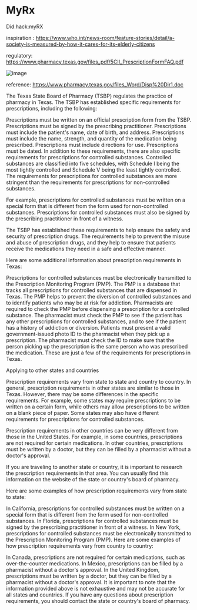 # MyRx
Did:hack:myRX

inspiration : https://www.who.int/news-room/feature-stories/detail/a-society-is-measured-by-how-it-cares-for-its-elderly-citizens

regulatory: https://www.pharmacy.texas.gov/files_pdf/5CII_PrescriptionFormFAQ.pdf

![image](https://github.com/premgan/MyRx/assets/28261714/095b3cf1-1fb9-42ed-80b5-5679df619754)

reference: https://www.pharmacy.texas.gov/files_Word/Disp%20Dir1.doc

The Texas State Board of Pharmacy (TSBP) regulates the practice of pharmacy in Texas. The TSBP has established specific requirements for prescriptions, including the following:

Prescriptions must be written on an official prescription form from the TSBP.
Prescriptions must be signed by the prescribing practitioner.
Prescriptions must include the patient's name, date of birth, and address.
Prescriptions must include the name, strength, and quantity of the medication being prescribed.
Prescriptions must include directions for use.
Prescriptions must be dated.
In addition to these requirements, there are also specific requirements for prescriptions for controlled substances. Controlled substances are classified into five schedules, with Schedule I being the most tightly controlled and Schedule V being the least tightly controlled. The requirements for prescriptions for controlled substances are more stringent than the requirements for prescriptions for non-controlled substances.

For example, prescriptions for controlled substances must be written on a special form that is different from the form used for non-controlled substances. Prescriptions for controlled substances must also be signed by the prescribing practitioner in front of a witness.

The TSBP has established these requirements to help ensure the safety and security of prescription drugs. The requirements help to prevent the misuse and abuse of prescription drugs, and they help to ensure that patients receive the medications they need in a safe and effective manner.

Here are some additional information about prescription requirements in Texas:

Prescriptions for controlled substances must be electronically transmitted to the Prescription Monitoring Program (PMP). The PMP is a database that tracks all prescriptions for controlled substances that are dispensed in Texas. The PMP helps to prevent the diversion of controlled substances and to identify patients who may be at risk for addiction.
Pharmacists are required to check the PMP before dispensing a prescription for a controlled substance. The pharmacist must check the PMP to see if the patient has any other prescriptions for controlled substances, and to see if the patient has a history of addiction or diversion.
Patients must present a valid government-issued photo ID to the pharmacist when they pick up a prescription. The pharmacist must check the ID to make sure that the person picking up the prescription is the same person who was prescribed the medication.
These are just a few of the requirements for prescriptions in Texas.

Applying to other states and countries

Prescription requirements vary from state to state and country to country. In general, prescription requirements in other states are similar to those in Texas. However, there may be some differences in the specific requirements. For example, some states may require prescriptions to be written on a certain form, while others may allow prescriptions to be written on a blank piece of paper. Some states may also have different requirements for prescriptions for controlled substances.

Prescription requirements in other countries can be very different from those in the United States. For example, in some countries, prescriptions are not required for certain medications. In other countries, prescriptions must be written by a doctor, but they can be filled by a pharmacist without a doctor's approval.

If you are traveling to another state or country, it is important to research the prescription requirements in that area. You can usually find this information on the website of the state or country's board of pharmacy.

Here are some examples of how prescription requirements vary from state to state:

In California, prescriptions for controlled substances must be written on a special form that is different from the form used for non-controlled substances.
In Florida, prescriptions for controlled substances must be signed by the prescribing practitioner in front of a witness.
In New York, prescriptions for controlled substances must be electronically transmitted to the Prescription Monitoring Program (PMP).
Here are some examples of how prescription requirements vary from country to country:

In Canada, prescriptions are not required for certain medications, such as over-the-counter medications.
In Mexico, prescriptions can be filled by a pharmacist without a doctor's approval.
In the United Kingdom, prescriptions must be written by a doctor, but they can be filled by a pharmacist without a doctor's approval.
It is important to note that the information provided above is not exhaustive and may not be accurate for all states and countries. If you have any questions about prescription requirements, you should contact the state or country's board of pharmacy.
